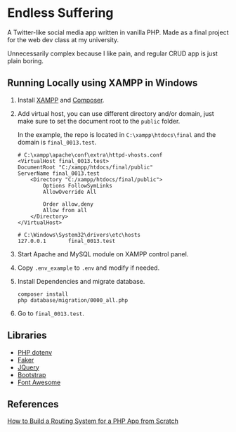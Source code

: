 # Endless Suffering

A Twitter-like social media app written in vanilla PHP.
Made as a final project for the web dev class at my university.

Unnecessarily complex because I like pain, and regular CRUD app is just plain boring.

## Running Locally using XAMPP in Windows

1. Install [XAMPP](https://www.apachefriends.org/) and [Composer](https://getcomposer.org/).
2. Add virtual host, you can use different directory and/or domain,
   just make sure to set the document root to the `public` folder.

   In the example, the repo is located in `C:\xampp\htdocs\final`
   and the domain is `final_0013.test`.
   ```apacheconf
   # C:\xampp\apache\conf\extra\httpd-vhosts.conf
   <VirtualHost final_0013.test>
   DocumentRoot "C:/xampp/htdocs/final/public"
   ServerName final_0013.test
       <Directory "C:/xampp/htdocs/final/public">
           Options FollowSymLinks
           AllowOverride All
   
           Order allow,deny
           Allow from all
       </Directory>
   </VirtualHost>
   ```
   ```
   # C:\Windows\System32\drivers\etc\hosts
   127.0.0.1       final_0013.test
   ```
3. Start Apache and MySQL module on XAMPP control panel.
4. Copy `.env_example` to `.env` and modify if needed.
5. Install Dependencies and migrate database.
   ```
   composer install
   php database/migration/0000_all.php
   ```
6. Go to `final_0013.test`.

## Libraries

- [PHP dotenv](https://github.com/vlucas/phpdotenv)
- [Faker](https://github.com/FakerPHP/Faker)
- [JQuery](https://jquery.com/)
- [Bootstrap](https://getbootstrap.com/)
- [Font Awesome](https://fontawesome.com/)

## References

[How to Build a Routing System for a PHP App from Scratch](https://www.freecodecamp.org/news/how-to-build-a-routing-system-in-php/)